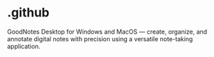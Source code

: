 # .github
GoodNotes Desktop for Windows and MacOS — create, organize, and annotate digital notes with precision using a versatile note-taking application.
